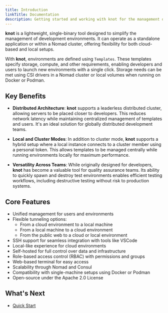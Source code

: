 ```yaml
---
title: Introduction
linkTitle: Documentation
description: Getting started and working with knot for the management of cloud based development environments.
---
```


**knot** is a lightweight, single-binary tool designed to simplify the management of development environments. It can operate as a standalone application or within a Nomad cluster, offering flexibility for both cloud-based and local setups.

With **knot**, environments are defined using `Templates`. These templates specify storage, compute, and other requirements, enabling developers and users to launch new environments with a single click. Storage needs can be met using CSI drivers in a Nomad cluster or local volumes when running on Docker or Podman.

## Key Benefits

- **Distributed Architecture**:
  **knot** supports a leaderless distributed cluster, allowing servers to be placed closer to developers. This reduces network latency while maintaining centralized management of templates and users. It's an ideal solution for globally distributed development teams.

- **Local and Cluster Modes**:
  In addition to cluster mode, **knot** supports a hybrid setup where a local instance connects to a cluster member using a personal token. This allows templates to be managed centrally while running environments locally for maximum performance.

- **Versatility Across Teams**:
  While originally designed for developers, **knot** has become a valuable tool for quality assurance teams. Its ability to quickly spawn and destroy test environments enables efficient testing workflows, including destructive testing without risk to production systems.

## Core Features

- Unified management for users and environments
- Flexible tunneling options:
  - From a cloud environment to a local machine
  - From a local machine to a cloud environment
  - From the public web to a cloud or local environment
- SSH support for seamless integration with tools like VSCode
- Local-like experience for cloud environments
- Self-hosted for full control over data and infrastructure
- Role-based access control (RBAC) with permissions and groups
- Web-based terminal for easy access
- Scalability through Nomad and Consul
- Compatibility with single-machine setups using Docker or Podman
- Open-source under the Apache 2.0 License

## What's Next

- [Quick Start](quick-start/)
